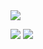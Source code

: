 
<img src="https://readme-typing-svg.herokuapp.com/?lines=你好！;欢迎光临我的GitHub主页&font=Roboto" />

<p>
<img src="https://img.shields.io/static/v1?label=Program&message=Python&color=blue"/>
<a href="https://steamcommunity.com/id/FanPai666/"><img src="https://img.shields.io/static/v1?label=games&message=steam&color=orange"/></a>
</p>


